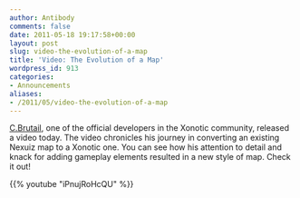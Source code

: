 ```yaml
---
author: Antibody
comments: false
date: 2011-05-18 19:17:58+00:00
layout: post
slug: video-the-evolution-of-a-map
title: 'Video: The Evolution of a Map'
wordpress_id: 913
categories:
- Announcements
aliases:
- /2011/05/video-the-evolution-of-a-map
---
```


[C.Brutail](http://forums.xonotic.org/member.php?action=profile&uid=15), one of the official developers in the Xonotic community, released a video today. The video chronicles his journey in converting an existing Nexuiz map to a Xonotic one. You can see how his attention to detail and knack for adding gameplay elements resulted in a new style of map. Check it out!

{{% youtube "iPnujRoHcQU" %}}
